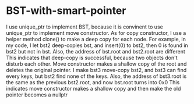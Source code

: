 # BST-with-smart-pointer
I use unique_ptr to implement BST, because it is convinent to use unique_ptr to implement move constructor. 
As for copy constructor, I use a helper method clone() to make a deep copy for each node.
For example, in my code, I let bst2 deep-copies bst, and insert(0) to bst2, then 0 is found in bst2 but not in bst.
Also, the address of bst.root and bst2.root are different
This indicates that deep-copy is successful, because two objects don't disturb each other.
Move constructor makes a shallow copy of the root and deletes the original pointer.
I make bst3 move-copy bst2, and bst3 can find every keys, but bst2 find none of the keys.
Also, the address of bst3.root is the same as the previous bst2.root, and now bst.root turns into 0x0
This indicates move constructor makes a shallow copy and then make the old pointer becomes a nullptr
